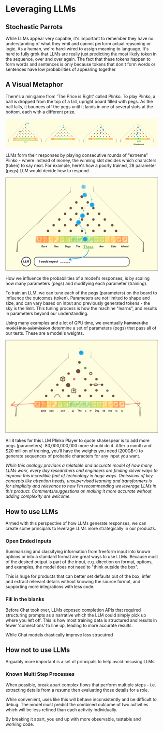 # Leveraging LLMs

## Stochastic Parrots

While LLMs appear very capable, it's important to remember they have no understanding of what they emit and cannot perform actual reasoning or logic. As a human, we're hard-wired to assign meaning to language. It's hard to fully grok that LLMs are really just predicting the most likely token in the sequence, over and over again. The fact that these tokens happen to form words and sentences is only because tokens that don't form words or sentences have low probabilities of appearing together.

## A Visual Metaphor

There's a minigame from 'The Price is Right' called Plinko. To play Plinko, a ball is dropped from the top of a tall, upright board filled with pegs. As the ball falls, it bounces off the pegs until it lands in one of several slots at the bottom, each with a different prize.

![img_4.png](../plans/assets/plinko.png)

LLMs form their responses by playing consecutive rounds of "extreme" Plinko - where instead of money, the winning slot decides which characters (token) to say next. For example, here's how a poorly trained, 28 parameter (pegs) LLM would decide how to respond.

![img.png](../plans/assets/response.png)

How we influence the probabilities of a model's responses, is by scaling how many parameters (pegs) and modifying each parameter (training).

To train an LLM, we can tune each of the pegs (parameters) on the board to influence the outcomes (token). Parameters are not limited to shape and size, and can vary based on input and previously generated tokens - the sky is the limit. This tuning process is how the machine "learns", and results in parameters beyond our understanding.

Using many examples and a lot of GPU time, we eventually ~~hammer the model into submission~~ determine a set of parameters (pegs) that pass all of our tests. These are a model's weights.

![img_4.png](../plans/assets/llm_plinko.png)

All it takes for this LLM Plinko Player to quote shakespear is to add more pegs (parameters). 80,000,000,000 more should do it. After a month and $20 million of training, you'll have the weights you need (200GB+) to generate sequences of probable characters for any input you want.

_While this analogy provides a relatable and accurate model of how many LLMs work, every day researchers and engineers are finding clever ways to improve this incredible feat of technology in huge ways. Omissions of key concepts like attention heads, unsupervised learning and transformers is for simplicity and relevance to how I'm recommending we leverage LLMs in this product. Comments/suggestions on making it more accurate without adding complexity are welcome._

## How to use LLMs

Armed with this perspective of how LLMs generate responses, we can create some principals to leverage LLMs more strategically in our products.

### Open Ended Inputs

Summarizing and classifying information from freeform input into known options or into a standard format are great ways to use LLMs. Because most of the desired output is part of the input, e.g. direction on format, options, and examples, the model does not need to "think outside the box".

This is huge for products that can better set defaults out of the box, infer and extract relevant details without knowing the source format, and supporting more integrations with less code.

### Fill in the blanks

Before Chat took over, LLMs exposed completion APIs that required structuring prompts as a narrative which the LLM could simply pick up where you left off. This is how most training data is structured and results in fewer 'connections' to line up, leading to more accurate results.

While Chat models drastically improve less strucutred

## How not to use LLMs

Arguably more important is a set of principals to help avoid misusing LLMs.

### Known Multi Step Processes

When possible, break apart complex flows that perform multiple steps - i.e. extracting details from a resume then evaluating those details for a role.

While convenient, uses like this will behave inconsistently and be difficult to debug. The model must predict the combined outcome of two activities which will be less refined than each activity individually.

By breaking it apart, you end up with more observable, testable and working code.
